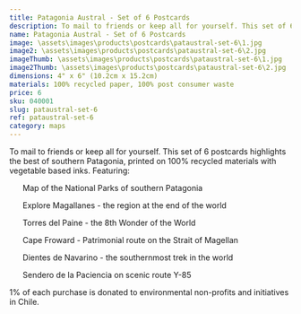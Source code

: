 ```yaml
---
title: Patagonia Austral - Set of 6 Postcards
description: To mail to friends or keep all for yourself. This set of 6 postcards highlights the best of southern Patagonia, printed on 100% recycled materials with vegetable based inks.
name: Patagonia Austral - Set of 6 Postcards
image: \assets\images\products\postcards\pataustral-set-6\1.jpg
image2: \assets\images\products\postcards\pataustral-set-6\2.jpg
imageThumb: \assets\images\products\postcards\pataustral-set-6\1.jpg
image2Thumb: \assets\images\products\postcards\pataustral-set-6\2.jpg
dimensions: 4" x 6" (10.2cm x 15.2cm)
materials: 100% recycled paper, 100% post consumer waste
price: 6
sku: 040001
slug: pataustral-set-6
ref: pataustral-set-6
category: maps
---
```

To mail to friends or keep all for yourself. This set of 6 postcards highlights the best of southern Patagonia, printed on 100% recycled materials with vegetable based inks. Featuring:
<ul>Map of the National Parks of southern Patagonia</ul>
<ul>Explore Magallanes - the region at the end of the world</ul>
<ul>Torres del Paine - the 8th Wonder of the World</ul>
<ul>Cape Froward - Patrimonial route on the Strait of Magellan</ul>
<ul>Dientes de Navarino - the southernmost trek in the world</ul>
<ul>Sendero de la Paciencia on scenic route Y-85</ul>

1% of each purchase is donated to environmental non-profits and initiatives in Chile.

